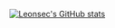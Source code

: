 
[![Leonsec's GitHub stats](https://github-readme-stats.vercel.app/api?username=Le0nsec)](https://github.com/anuraghazra/github-readme-stats)

<!--
**Le0nsec/Le0nsec** is a ✨ _special_ ✨ repository because its `README.md` (this file) appears on your GitHub profile.

Here are some ideas to get you started:

- 🔭 I’m currently working on ...
- 🌱 I’m currently learning ...
- 👯 I’m looking to collaborate on ...
- 🤔 I’m looking for help with ...
- 💬 Ask me about ...
- 📫 How to reach me: ...
- 😄 Pronouns: ...
- ⚡ Fun fact: ...
-->
